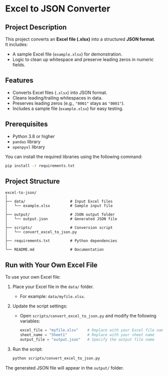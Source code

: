 # Excel to JSON Converter

## Project Description
This project converts an **Excel file (.xlsx)** into a structured **JSON format**.  
It includes:
- A sample Excel file (`example.xlsx`) for demonstration.
- Logic to clean up whitespace and preserve leading zeros in numeric fields.

## Features
- Converts Excel files (`.xlsx`) into JSON format.
- Cleans leading/trailing whitespaces in data.
- Preserves leading zeros (e.g., `"0001"` stays as `"0001"`).
- Includes a sample file (`example.xlsx`) for easy testing.

## Prerequisites
- Python 3.8 or higher
- `pandas` library
- `openpyxl` library

You can install the required libraries using the following command:
```sh
pip install -r requirements.txt
```

## Project Structure

```plaintext
excel-to-json/
│
├── data/                    # Input Excel files
│   └── example.xlsx         # Sample input file
│
├── output/                  # JSON output folder
│   └── output.json          # Generated JSON file
│
├── scripts/                 # Conversion script
│   └── convert_excel_to_json.py
│
├── requirements.txt         # Python dependencies
│
└── README.md                # Documentation
```

## Run with Your Own Excel File

To use your own Excel file:

1. Place your Excel file in the `data/` folder.
   - For example: `data/myfile.xlsx`.

2. Update the script settings:
   - Open `scripts/convert_excel_to_json.py` and modify the following variables:
     ```python
     excel_file = "myfile.xlsx"    # Replace with your Excel file name
     sheet_name = "Sheet1"         # Replace with your sheet name
     output_file = "output.json"   # Specify the output file name
     ```

3. Run the script:
   ```sh
   python scripts/convert_excel_to_json.py
   ```

The generated JSON file will appear in the `output/` folder.